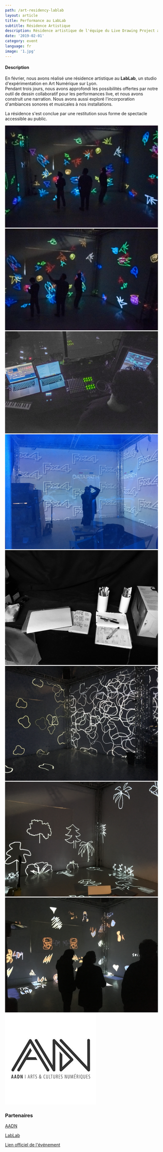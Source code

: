 ```yaml
---
path: /art-residency-lablab
layout: article
title: Performance au LabLab
subtitle: Résidence Artistique
description: Résidence artistique de l'équipe du Live Drawing Project au LabLab à Lyon en partenariat avec l'AADN
date: '2019-02-01'
category: event
language: fr
image: '1.jpg'
---
```


#### Description

En février, nous avons réalisé une résidence artistique au **LabLab**, un studio d'expérimentation en Art Numérique sur Lyon.  
Pendant trois jours, nous avons approfondi les possibilités offertes par notre outil de dessin collaboratif pour les performances live, et nous avons construit une narration.
Nous avons aussi exploré l'incorporation d'ambiances sonores et musicales à nos installations.

La résidence s'est conclue par une restitution sous forme de spectacle accessible au public.

<photo-grid>
<img src="1.jpg"/>
<img src="2.jpg"/>
<img src="3.jpg"/>
<img src="0.jpg"/>
<img src="7.jpg"/>
<img src="6.jpg"/>
<img src="5.jpg"/>
<img src="00.jpg"/>
<img src="aadn.jpg"/>
</photo-grid>

### Partenaires

[AADN](http://aadn.org/)

[LabLab](https://www.facebook.com/atelierlablab/)

[Lien officiel de l'événement](https://aadn.org/nos-residences/the-live-drawing-project-en-residence-au-lab-lab/)
